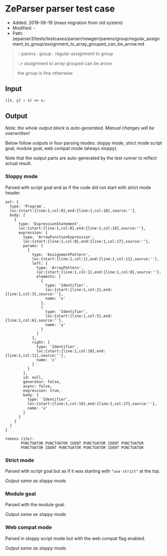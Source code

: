 # ZeParser parser test case

- Added: 2019-06-19 (mass migration from old system)
- Modified: -
- Path: zeparser3/tests/testcases/parser/newgen/parens/group/regular_assignment_to_group/assignment_to_array_grouped_can_be_arrow.md

> :: parens : group : regular assignment to group
>
> ::> assignment to array grouped can be arrow
>
> the group is fine otherwise

## Input

`````js
([x, y] = z) => x;
`````

## Output

_Note: the whole output block is auto-generated. Manual changes will be overwritten!_

Below follow outputs in four parsing modes: sloppy mode, strict mode script goal, module goal, web compat mode (always sloppy).

Note that the output parts are auto-generated by the test runner to reflect actual result.

### Sloppy mode

Parsed with script goal and as if the code did not start with strict mode header.

`````
ast: {
  type: 'Program',
  loc:{start:{line:1,col:0},end:{line:1,col:18},source:''},
  body: [
    {
      type: 'ExpressionStatement',
      loc:{start:{line:1,col:0},end:{line:1,col:18},source:''},
      expression: {
        type: 'ArrowFunctionExpression',
        loc:{start:{line:1,col:0},end:{line:1,col:17},source:''},
        params: [
          {
            type: 'AssignmentPattern',
            loc:{start:{line:1,col:1},end:{line:1,col:11},source:''},
            left: {
              type: 'ArrayPattern',
              loc:{start:{line:1,col:1},end:{line:1,col:8},source:''},
              elements: [
                {
                  type: 'Identifier',
                  loc:{start:{line:1,col:2},end:{line:1,col:3},source:''},
                  name: 'x'
                },
                {
                  type: 'Identifier',
                  loc:{start:{line:1,col:5},end:{line:1,col:6},source:''},
                  name: 'y'
                }
              ]
            },
            right: {
              type: 'Identifier',
              loc:{start:{line:1,col:10},end:{line:1,col:11},source:''},
              name: 'z'
            }
          }
        ],
        id: null,
        generator: false,
        async: false,
        expression: true,
        body: {
          type: 'Identifier',
          loc:{start:{line:1,col:16},end:{line:1,col:17},source:''},
          name: 'x'
        }
      }
    }
  ]
}

tokens (13x):
       PUNCTUATOR PUNCTUATOR IDENT PUNCTUATOR IDENT PUNCTUATOR
       PUNCTUATOR IDENT PUNCTUATOR PUNCTUATOR IDENT PUNCTUATOR
`````

### Strict mode

Parsed with script goal but as if it was starting with `"use strict"` at the top.

_Output same as sloppy mode._

### Module goal

Parsed with the module goal.

_Output same as sloppy mode._

### Web compat mode

Parsed in sloppy script mode but with the web compat flag enabled.

_Output same as sloppy mode._
